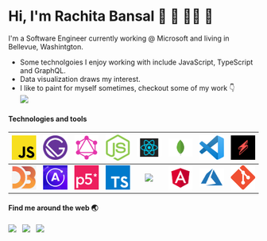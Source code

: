 <h1> Hi, I'm Rachita Bansal 👋 👾 👩‍💻 🎨 </h1>
<p>
  I'm a Software Engineer currently working @ Microsoft and living in Bellevue, Washintgton.   
</p>

<ul>
  <li> Some technolgoies I enjoy working with include JavaScript, TypeScript and GraphQL. </li>
  <li> Data visualization draws my interest. </li>
  <li> I like to paint for myself sometimes, checkout some of my work 👇 </li>
  <a href="https://dribbble.com/racb"><img src="https://img.shields.io/badge/dribbble%20-%23e94c88.svg?&style=for-the-badge&logo=dribbble&logoColor=rgb(195,%2035,%2097)" /></a>
</ul>

#### Technologies and tools

| <img src="/images/js.png" width="50"> | <img src="/images/gatsby.png" width="50"> | <img src="/images/graphql.png" width="50"> | <img src="/images/node.png" width="50"> | <img src="/images/react.png" width="50"> |  <img src="/images/mongo.png" width="50">  | <img src="/images/vscode.png" width="50"> | <img src="/images/serverless.jpg" width="50"> |
| :-----------------------------------: | :---------------------------------------: | :----------------------------------------: | :-------------------------------------: | :--------------------------------------: | :----------------------------------------: | :---------------------------------------: | :-------------------------------------------: |
| <img src="/images/d3.png" width="50"> | <img src="/images/apollo.png" width="50"> |   <img src="/images/p5.png" width="50">    |  <img src="/images/ts.png" width="50">  |  <img src="/images/rx.ico" width="50">   | <img src="/images/angular.png" width="50"> | <img src="/images/azure.png" width="50">  |    <img src="/images/git.png" width="50">     |

#### Find me around the web 🌏

<p align='left'>
  <a href="https://www.linkedin.com/in/rachitabansal/"><img src="https://img.shields.io/badge/linkedin-%230077B5.svg?&style=for-the-badge&logo=linkedin&logoColor=white" /></a>&nbsp;&nbsp;
  <a href="https://twitter.com/rachitaabansal"><img src="https://img.shields.io/badge/twitter-%231DA1F2.svg?&style=for-the-badge&logo=twitter&logoColor=white" /></a>&nbsp;&nbsp;
  <a href="https://medium.com/@rachitabansal"><img src="https://img.shields.io/badge/medium-%2312100E.svg?&style=for-the-badge&logo=medium&logoColor=white" /></a>&nbsp;&nbsp;
</p>

